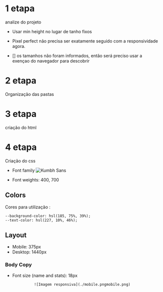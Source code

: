 # 1 etapa 

analize do projeto 



* Usar min height no lugar de tanho fixos

* Pixel perfect não precisa ser exatamente seguido com a responsividade agora.

- [] os tamanhos não foram informados, então será preciso usar a exençao do navegador para descobrir 

# 2 etapa 

Organização das pastas

# 3 etapa

criação do html

# 4 etapa 
Criação do css

- Font family ![Kumbh Sans](https://fonts.google.com/specimen/Kumbh+Sans)

- Font weights: 400, 700


## Colors 
Cores para utilização : 
``` 
--background-color: hsl(185, 75%, 39%);
--text-color: hsl(227, 10%, 46%); 
 ``` 


## Layout

- Mobile: 375px
- Desktop: 1440px

### Body Copy

- Font size (name and stats): 18px

<div align="center">

    ![Imagem responsiva](./mobile.pngmobile.png)
    
</div>